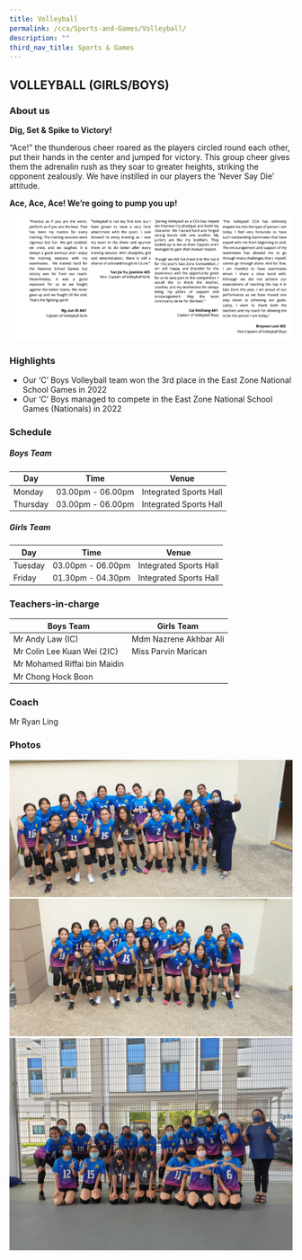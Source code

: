 ```yaml
---
title: Volleyball
permalink: /cca/Sports-and-Games/Volleyball/
description: ""
third_nav_title: Sports & Games
---
```

## VOLLEYBALL (GIRLS/BOYS)

### About us

**Dig, Set & Spike to Victory!** 

“Ace!” the thunderous cheer roared as the players circled round each other, put their hands in the center and jumped for victory. This group cheer gives them the adrenalin rush as they soar to greater heights, striking the opponent zealously. We have instilled in our players the ‘Never Say Die’ attitude. 

**Ace, Ace, Ace! We’re going to pump you up!**

![](/images/volleyball.png)

### Highlights

*   Our ‘C’ Boys Volleyball team won the 3rd place in the East Zone National School Games in 2022
*   Our ‘C’ Boys managed to compete in the East Zone National School Games (Nationals) in 2022

### Schedule

##### **Boys Team**

| Day | Time | Venue |
| -------- | -------- | -------- |
| Monday | 03.00pm - 06.00pm | Integrated Sports Hall |
| Thursday | 03.00pm - 06.00pm | Integrated Sports Hall |

##### **Girls Team**

| Day | Time | Venue |
| -------- | -------- | -------- |
| Tuesday | 03.00pm - 06.00pm | Integrated Sports Hall |
| Friday | 01.30pm - 04.30pm | Integrated Sports Hall |

### Teachers-in-charge

| Boys Team | Girls Team| 
| -------- | -------- | 
| Mr Andy Law (IC) | Mdm Nazrene Akhbar Ali | 
| Mr Colin Lee Kuan Wei (2IC)  | Miss Parvin Marican | 
| Mr Mohamed Riffai bin Maidin  |  |
| Mr Chong Hock Boon |  | 

### Coach

Mr Ryan Ling 

### Photos

![](/images/Vball%20grp%20photo%201.jpeg)
![](/images/Vball%20grp%20photo%202.jpeg)
![](/images/Vball%20grp%20photo%203.jpeg)